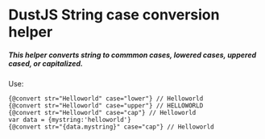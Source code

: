 # DustJS String case conversion helper
##### This helper converts string to commmon cases, lowered cases, uppered cased, or capitalized.
Use:
```
{@convert str="Helloworld" case="lower"} // Helloworld
{@convert str="Helloworld" case="upper"} // HELLOWORLD
{@convert str="Helloworld" case="cap"} // Helloworld
var data = {mystring:'helloworld'}
{@convert str="{data.mystring}" case="cap"} // Helloworld
```
